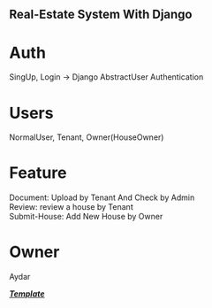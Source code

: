 ## Real-Estate System With Django
# Auth
SingUp, Login -> Django AbstractUser Authentication   
# Users
NormalUser, Tenant, Owner(HouseOwner)  
# Feature 
Document: Upload by Tenant And Check by Admin   
Review: review a house by Tenant  
Submit-House: Add New House by Owner  
# Owner
Aydar

***[Template](https://themewagon.com/themes/free-bootstrap-5-real-estate-website-template-property/)***  
